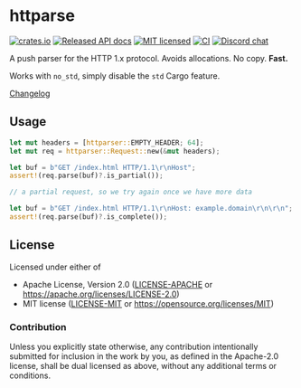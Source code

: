 # httparse

[![crates.io](https://img.shields.io/crates/v/httparse.svg)](https://crates.io/crates/httparse)
[![Released API docs](https://docs.rs/httparse/badge.svg)](https://docs.rs/httparse)
[![MIT licensed](https://img.shields.io/badge/license-MIT-blue.svg)](./LICENSE-MIT)
[![CI](https://github.com/seanmonstar/httparse/workflows/CI/badge.svg)](https://github.com/seanmonstar/httparse/actions?query=workflow%3ACI)
[![Discord chat][discord-badge]][discord-url]

A push parser for the HTTP 1.x protocol. Avoids allocations. No copy. **Fast.**

Works with `no_std`, simply disable the `std` Cargo feature.

[Changelog](https://github.com/seanmonstar/httparse/releases)

[discord-badge]: https://img.shields.io/discord/500028886025895936.svg?logo=discord
[discord-url]: https://discord.gg/kkwpueZ

## Usage

```rust
let mut headers = [httparser::EMPTY_HEADER; 64];
let mut req = httparser::Request::new(&mut headers);

let buf = b"GET /index.html HTTP/1.1\r\nHost";
assert!(req.parse(buf)?.is_partial());

// a partial request, so we try again once we have more data

let buf = b"GET /index.html HTTP/1.1\r\nHost: example.domain\r\n\r\n";
assert!(req.parse(buf)?.is_complete());
```

## License

Licensed under either of

- Apache License, Version 2.0 ([LICENSE-APACHE](LICENSE-APACHE) or https://apache.org/licenses/LICENSE-2.0)
- MIT license ([LICENSE-MIT](LICENSE-MIT) or https://opensource.org/licenses/MIT)

### Contribution

Unless you explicitly state otherwise, any contribution intentionally submitted for inclusion in the work by you, as defined in the Apache-2.0 license, shall be dual licensed as above, without any additional terms or conditions.
